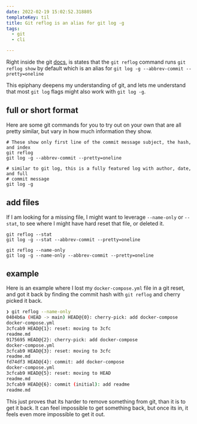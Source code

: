 ```yaml
---
date: 2022-02-19 15:02:52.318805
templateKey: til
title: Git reflog is an alias for git log -g
tags:
  - git
  - cli

---
```



Right inside the git [docs](https://git-scm.com/docs/git-reflog#_description),
is states that the `git reflog` command runs `git reflog show` by default which
is an alias for `git log -g --abbrev-commit --pretty=oneline`

This epiphany deepens my understanding of git, and lets me understand that most
`git log` flags might also work with `git log -g`.


## full or short format

Here are some git commands for you to try out on your own that are all pretty
similar, but vary in how much information they show.

``` stat
# These show only first line of the commit message subject, the hash, and index
git reflog
git log -g --abbrev-commit --pretty=oneline

# similar to git log, this is a fully featured log with author, date, and full
# commit message
git log -g
```

## add files

If I am looking for a missing file, I might want to leverage `--name-only` or
`--stat`, to see where I might have hard reset that file, or deleted it.

```
git reflog --stat
git log -g --stat --abbrev-commit --pretty=oneline

git reflog --name-only
git log -g --name-only --abbrev-commit --pretty=oneline
```

## example

Here is an example where I lost my `docker-compose.yml` file in a git reset,
and got it back by finding the commit hash with `git reflog` and cherry picked
it back.

``` bash
❯ git reflog --name-only
0404b6a (HEAD -> main) HEAD@{0}: cherry-pick: add docker-compose
docker-compose.yml
3cfcab9 HEAD@{1}: reset: moving to 3cfc
readme.md
9175695 HEAD@{2}: cherry-pick: add docker-compose
docker-compose.yml
3cfcab9 HEAD@{3}: reset: moving to 3cfc
readme.md
fd74df3 HEAD@{4}: commit: add docker-compose
docker-compose.yml
3cfcab9 HEAD@{5}: reset: moving to HEAD
readme.md
3cfcab9 HEAD@{6}: commit (initial): add readme
readme.md
```

This just proves that its harder to remove something from git, than it is to
get it back.  It can feel impossible to get something back, but once its in, it
feels even more impossible to get it out.
